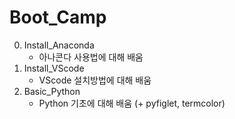 # Boot_Camp

0.  Install_Anaconda
    - 아나콘다 사용법에 대해 배움
1.  Install_VScode
    - VScode 설치방법에 대해 배움
2.  Basic_Python
    - Python 기초에 대해 배움 (+ pyfiglet, termcolor)
